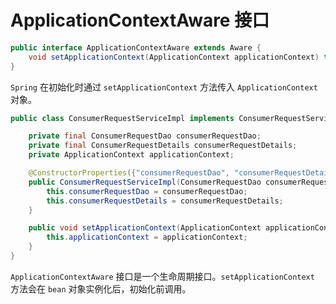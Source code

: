 # ApplicationContextAware 接口

```java
public interface ApplicationContextAware extends Aware {
    void setApplicationContext(ApplicationContext applicationContext) throws BeansException;
}
```

`Spring` 在初始化时通过 `setApplicationContext` 方法传入 `ApplicationContext` 对象。

```java
public class ConsumerRequestServiceImpl implements ConsumerRequestService, ApplicationContextAware {

    private final ConsumerRequestDao consumerRequestDao;
    private final ConsumerRequestDetails consumerRequestDetails;
    private ApplicationContext applicationContext;

    @ConstructorProperties({"consumerRequestDao", "consumerRequestDetails"})
    public ConsumerRequestServiceImpl(ConsumerRequestDao consumerRequestDao, ConsumerRequestDetails consumerRequestDetails) {
        this.consumerRequestDao = consumerRequestDao;
        this.consumerRequestDetails = consumerRequestDetails;
    }

    public void setApplicationContext(ApplicationContext applicationContext) {
        this.applicationContext = applicationContext;
    }
}
```

`ApplicationContextAware` 接口是一个生命周期接口。`setApplicationContext` 方法会在 `bean` 对象实例化后，初始化前调用。
